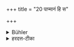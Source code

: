 +++
title = "20 पाप्मानं हि स"

+++

<details><summary>Bühler</summary>

20. For it is declared in the Veda that he (who eats the food of such a person) eats his guilt.
</details>

<details><summary>हरदत्त-टीका</summary>

## सूत्रम्
पाप्मानं हि स तस्य भक्षयतीति विज्ञायते ॥ २० ॥  
### टिप्पनी
यः एवंविधस्याऽन्नमश्नाति, स तस्य पाप्मानमेव भक्षयतीति विज्ञायते ॥ २० ॥  


इत्यापस्तम्बधर्मसूत्रवृत्तौ द्वितीयप्रश्ने षष्ठी कण्डिका ॥ ६ ॥
</details>
